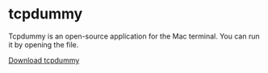 # tcpdummy
Tcpdummy is an open-source application for the Mac terminal. You can run it by opening the file.

[Download tcpdummy](https://github.com/aarikpokras/dmgs/raw/main/tcpdummy.zip)
